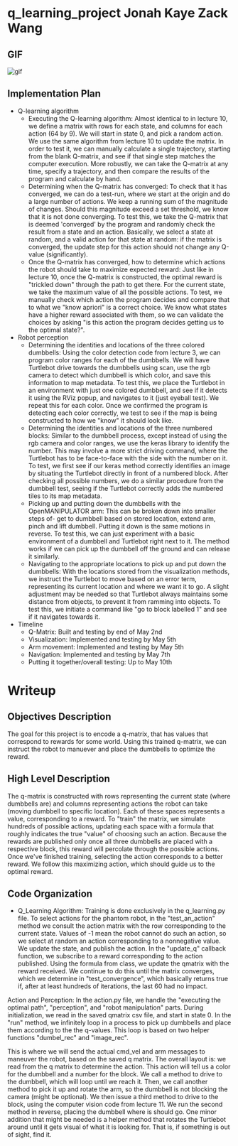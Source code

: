 # q_learning_project Jonah Kaye Zack Wang 

## GIF
![gif][gif]

## Implementation Plan 
* Q-learning algorithm
    * Executing the Q-learning algorithm: Almost identical to in lecture 10, we define a matrix with rows for each state, and columns for each action (64 by 9). We will start in state 0, and pick a random action. We use the same algorithm from lecture 10 to update the matrix. In order to test it, we can manually calculate a single trajectory, starting from the blank Q-matrix, and see if that single step matches the computer execution. More robustly, we can take the Q-matrix at any time, specify a trajectory, and then compare the results of the program and calculate by hand. 
    * Determining when the Q-matrix has converged: To check that it has converged, we can do a test-run, where we start at the origin and do a large number of actions. We keep a running sum of the magnitude of changes. Should this magnitude exceed a set threshold, we know that it is not done converging. To test this, we take the Q-matrix that is deemed 'converged' by the program and randomly check the result from a state and an action. Basically, we select a state at random, and a valid action for that state at random: if the matrix is converged, the update step for this action should not change any Q-value (significantly). 
    * Once the Q-matrix has converged, how to determine which actions the robot should take to maximize expected reward: Just like in lecture 10, once the Q-matrix is constructed, the optimal reward is "trickled down" through the path to get there. For the current state, we take the maximum value of all the possible actions. To test, we manually check which action the program decides and compare that to what we "know apriori" is a correct choice. We know what states have a higher reward associated with them, so we can validate the choices by asking "is this action the program decides getting us to the optimal state?". 
* Robot perception
    * Determining the identities and locations of the three colored dumbbells: Using the color detection code from lecture 3, we can program color ranges for each of the dumbbells. We will have Turtlebot drive towards the dumbbells using scan, use the rgb camera to detect which dumbbell is which color, and save this information to map metadata. To test this, we place the Turtlebot in an environment with just one colored dumbbell, and see if it detects it using the RViz popup, and navigates to it (just eyeball test). We repeat this for each color. Once we confirmed the program is detecting each color correctly, we test to see if the map is being constructed to how we "know" it should look like. 
    * Determining the identities and locations of the three numbered blocks: Similar to the dumbbell process, except instead of using the rgb camera and color ranges, we use the keras library to identify the number. This may involve a more strict driving command, where the Turtlebot has to be face-to-face with the side with the number on it. To test, we first see if our keras method correctly identifies an image by situating the Turtlebot directly in front of a numbered block. After checking all possible numbers, we do a similar procedure from the dumbbell test, seeing if the Turtlebot correctly adds the numbered tiles to its map metadata. 
    * Picking up and putting down the dumbbells with the OpenMANIPULATOR arm: This can be broken down into smaller steps of- get to dumbbell based on stored location, extend arm, pinch and lift dumbbell. Putting it down is the same motions in reverse. To test this, we can just experiment with a basic environment of a dumbbell and Turtlebot right next to it. The method works if we can pick up the dumbbell off the ground and can release it similarly. 
    * Navigating to the appropriate locations to pick up and put down the dumbbells: With the locations stored from the visualization methods, we instruct the Turtlebot to move based on an error term, representing its current location and where we want it to go. A slight adjustment may be needed so that Turtlebot always maintains some distance from objects, to prevent it from ramming into objects. To test this, we initiate a command like "go to block labelled 1" and see if it navigates towards it. 
* Timeline
    * Q-Matrix: Built and testing by end of May 2nd
    * Visualization: Implemented and testing by May 5th
    * Arm movement: Implemented and testing by May 5th
    * Navigation: Implemented and testing by May 7th
    * Putting it together/overall testing: Up to May 10th  

# Writeup

## Objectives Description

The goal for this project is to encode a q-matrix, that has values that correspond to rewards for some world. Using this trained q-matrix, we can instruct the robot to manuever and place the dumbbells to optimize the reward.

## High Level Description
The q-matrix is constructed with rows representing the current state (where dumbbells are) and columns representing actions the robot can take (moving dumbbell to specific location). Each of these spaces represents a value, corresponding to a reward. To "train" the matrix, we simulate hundreds of possible actions, updating each space with a formula that roughly indicates the true "value" of choosing such an action. Because the rewards are published only once all three dumbbells are placed with a respective block, this reward will percolate through the possible actions. Once we've finished training, selecting the action corresponds to a better reward. We follow this maximizing action, which should guide us to the optimal reward. 

## Code Organization

* Q_Learning Algorithm: Training is done exclusively in the q_learning.py file. To select actions for the phantom robot, in the "test_an_action" method we consult the action matrix with the row corresponding to the current state. Values of -1 mean the robot cannot do such an action, so we select at random an action corresponding to a nonnegative value. We update the state, and publish the action. In the "update_q" callback function, we subscribe to a reward corresponding to the action published. Using the formula from class, we update the qmatrix with the reward received. We continue to do this until the matrix converges, which we determine in "test_convergence", which basically returns true if, after at least hundreds of iterations, the last 60 had no impact. 

Action and Perception: In the action.py file, we handle the "executing the optimal path", "perception", and "robot manipulation" parts. During initialization, we read in the saved qmatrix csv file, and start in state 0. In the "run" method, we infinitely loop in a process to pick up dumbbells and place them according to the the q-values. This loop is based on two helper functions "dumbel_rec" and "image_rec". 

This is where we will send the actual cmd_vel and arm messages to maneuver the robot, based on the saved q matrix. The overall layout is: we read from the q matrix to determine the action. This action will tell us a color for the dumbbell and a number for the block. We call a method to drive to the dumbbell, which will loop until we reach it. Then, we call another method to pick it up and rotate the arm, so the dumbbell is not blocking the camera (might be optional). We then issue a third method to drive to the block, using the computer vision code from lecture 11. We run the second method in reverse, placing the dumbbell where is should go. One minor addition that might be needed is a helper method that rotates the Turtlebot around until it gets visual of what it is looking for. That is, if something is out of sight, find it.

[gif]: https://github.com/Zwky26/q_learning_project/blob/c93b73215f19d55292b5d7b44ded38ea73f373e6/scripts/robot_vid3.gif